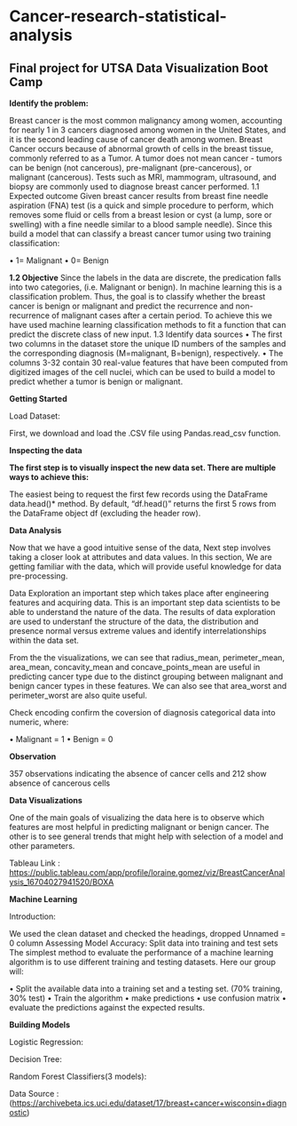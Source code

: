# Cancer-research-statistical-analysis
## Final project for UTSA Data Visualization Boot Camp

**Identify the problem:**

Breast cancer is the most common malignancy among women, accounting for nearly 1 in 3 cancers diagnosed among women in the United States, and it is the second leading cause of cancer death among women. Breast Cancer occurs because of abnormal growth of cells in the breast tissue, commonly referred to as a Tumor. A tumor does not mean cancer - tumors can be benign (not cancerous), pre-malignant (pre-cancerous), or malignant (cancerous). Tests such as MRI, mammogram, ultrasound, and biopsy are commonly used to diagnose breast cancer performed.
1.1 Expected outcome
Given breast cancer results from breast fine needle aspiration (FNA) test (is a quick and simple procedure to perform, which removes some fluid or cells from a breast lesion or cyst (a lump, sore or swelling) with a fine needle similar to a blood sample needle). Since this build a model that can classify a breast cancer tumor using two training classification:

•	1= Malignant 
•	0= Benign 

**1.2 Objective**
Since the labels in the data are discrete, the predication falls into two categories, (i.e. Malignant or benign). In machine learning this is a classification problem.
Thus, the goal is to classify whether the breast cancer is benign or malignant and predict the recurrence and non-recurrence of malignant cases after a certain period. To achieve this we have used machine learning classification methods to fit a function that can predict the discrete class of new input.
1.3 Identify data sources
•	The first two columns in the dataset store the unique ID numbers of the samples and the corresponding diagnosis (M=malignant, B=benign), respectively.
•	The columns 3-32 contain 30 real-value features that have been computed from digitized images of the cell nuclei, which can be used to build a model to predict whether a tumor is benign or malignant.


**Getting Started**

Load Dataset:

First, we download and load the .CSV file using Pandas.read_csv function.

**Inspecting the data**

**The first step is to visually inspect the new data set. There are multiple ways to achieve this:**

The easiest being to request the first few records using the DataFrame data.head()* method. By default, “df.head()” returns the first 5 rows from the DataFrame object df (excluding the header row).

**Data Analysis**

Now that we have a good intuitive sense of the data, Next step involves taking a closer look at attributes and data values. In this section, We are getting familiar with the data, which will provide useful knowledge for data pre-processing.

Data Exploration an important step which takes place after engineering features and acquiring data. This is an important step data scientists to be able to understand the nature of the data. 
The results of data exploration are used to understanf the structure of the data, the distribution and presence normal versus extreme values and identify interrelationships within the data set.

From the the visualizations, we can see that radius_mean, perimeter_mean, area_mean, concavity_mean and concave_points_mean are useful in predicting cancer type due to the distinct grouping between malignant and benign cancer types in these features. We can also see that area_worst and perimeter_worst are also quite useful.


Check encoding confirm the coversion of diagnosis categorical data into numeric, where:

•	Malignant = 1
•	Benign = 0 

**Observation**

357 observations indicating the absence of cancer cells and 212 show absence of cancerous cells

**Data Visualizations**

One of the main goals of visualizing the data here is to observe which features are most helpful in predicting malignant or benign cancer. The other is to see general trends that might help with selection of a model and other parameters.

Tableau Link : https://public.tableau.com/app/profile/loraine.gomez/viz/BreastCancerAnalysis_16704027941520/BOXA



**Machine Learning**

Introduction:

We used the clean dataset and checked the headings, dropped Unnamed = 0 column
Assessing Model Accuracy: Split data into training and test sets
The simplest method to evaluate the performance of a machine learning algorithm is to use different training and testing datasets. Here our group will:


•	Split the available data into a training set and a testing set. (70% training, 30% test)
•	Train the algorithm
•	make predictions 
•	use confusion matrix
•	evaluate the predictions against the expected results.

**Building Models**


Logistic Regression:

Decision Tree:

Random Forest Classifiers(3 models):




Data Source : (https://archivebeta.ics.uci.edu/dataset/17/breast+cancer+wisconsin+diagnostic)




























